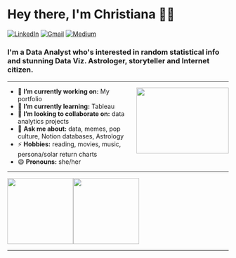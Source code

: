 
<h1 align="left"> Hey there, I'm Christiana 👋🏾 </h1>

<p align="left">
   <a href="https://www.linkedin.com/in/chrisadew/"><img alt="LinkedIn" src="https://img.shields.io/badge/-chrisadew-black?style=flat-square&logo=Linkedin&logoColor=white&link=https://www.linkedin.com/in/chrisadew/"></a>
   <a href="mailto:inbox.chrisadew@gmail.com"><img alt="Gmail" src="https://img.shields.io/badge/-inbox.chrisadew@gmail.com-black?style=flat-square&logo=Gmail&logoColor=white&link=mailto:inbox.chrisadew@gmail.com"></a>
   <a href="https://medium.com/@chrisadew"><img alt="Medium" src="https://img.shields.io/badge/-@chrisadew-03a57a?style=flat-square&color=000000&labelColor=000000&logo=Medium&link=https://medium.com/@chrisadew"></a>
</p>

<h3 align="left">  I'm a Data Analyst who's interested in random statistical info and stunning Data Viz. Astrologer, storyteller and Internet citizen. </h3>

---

<!-- credits for the gif https://gph.is/g/ZWg5jr7 -->
<img align="right" height="150" width="210" src="data toy story.gif">


- 🔭 **I’m currently working on:** My portfolio
- 🌱 **I’m currently learning:** Tableau
- 👯 **I’m looking to collaborate on:** data analytics projects
- 💬 **Ask me about:** data, memes, pop culture, Notion databases, Astrology
- ⚡ **Hobbies:** reading, movies, music, persona/solar return charts
- 😄 **Pronouns:** she/her

---

<a href="https://chrisadew55/"><img height="150px" src="https://github-readme-stats.vercel.app/api?username=chrisadew55&show_icons=true&hide_title=true&hide_border=true&theme=graywhite" /><img height="150px" src="https://github-readme-stats.vercel.app/api/top-langs/?username=chrisadew55&show_icons=true&layout=compact&langs_count=6&hide_title=true&hide_border=true&theme=graywhite" /></a>


---

<!-- Proudly created with GPRM ( https://gprm.itsvg.in ) -->
<!--
**chrisadew55/chrisadew55** is a ✨ _special_ ✨ repository because its `README.md` (this file) appears on your GitHub profile.

Here are some ideas to get you started:

- 🔭 I’m currently working on ...
- 🌱 I’m currently learning all about Python and SQL
- 💬 Brainstorm with me over tech, social media algorithms, and astrology
- 📫 Feel free to ping me on LinkedIn!
- 😄 Pronouns: she/her
- ⚡ Fun fact: I'm also studying for the CAPISAR exam :)
-->
